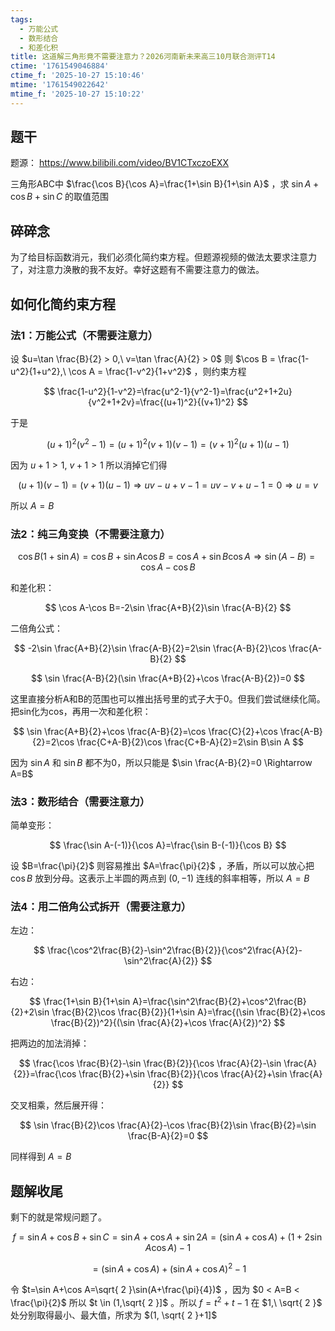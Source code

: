 ```yaml
---
tags:
  - 万能公式
  - 数形结合
  - 和差化积
title: 这道解三角形竟不需要注意力？2026河南新未来高三10月联合测评T14
ctime: '1761549046884'
ctime_f: '2025-10-27 15:10:46'
mtime: '1761549022642'
mtime_f: '2025-10-27 15:10:22'
---
```

## 题干

题源： https://www.bilibili.com/video/BV1CTxczoEXX

三角形ABC中 $\frac{\cos B}{\cos A}=\frac{1+\sin B}{1+\sin A}$ ，求 $\sin A+\cos B+\sin C$ 的取值范围

## 碎碎念

为了给目标函数消元，我们必须化简约束方程。但题源视频的做法太要求注意力了，对注意力涣散的我不友好。幸好这题有不需要注意力的做法。

## 如何化简约束方程

### 法1：万能公式（不需要注意力）

设 $u=\tan \frac{B}{2} > 0,\ v=\tan \frac{A}{2} > 0$ 则 $\cos B = \frac{1-u^2}{1+u^2},\ \cos A = \frac{1-v^2}{1+v^2}$ ，则约束方程

$$
\frac{1-u^2}{1-v^2}=\frac{u^2-1}{v^2-1}=\frac{u^2+1+2u}{v^2+1+2v}=\frac{(u+1)^2}{(v+1)^2}
$$

于是

$$
(u+1)^2(v^2-1)=(u+1)^2(v+1)(v-1)=(v+1)^2(u+1)(u-1)
$$

因为 $u+1>1,\ v+1>1$ 所以消掉它们得

$$
(u+1)(v-1)=(v+1)(u-1) \Rightarrow uv-u+v-1=uv-v+u-1=0 \Rightarrow u=v
$$

所以 $A=B$

### 法2：纯三角变换（不需要注意力）

$$
\cos B(1+\sin A)=\cos B+\sin A\cos B=\cos A+\sin B\cos A \Rightarrow \sin (A-B)=\cos A-\cos B
$$

和差化积：

$$
\cos A-\cos B=-2\sin \frac{A+B}{2}\sin \frac{A-B}{2}
$$

二倍角公式：

$$
-2\sin \frac{A+B}{2}\sin \frac{A-B}{2}=2\sin \frac{A-B}{2}\cos \frac{A-B}{2}
$$

$$
\sin \frac{A-B}{2}(\sin \frac{A+B}{2}+\cos \frac{A-B}{2})=0
$$

这里直接分析A和B的范围也可以推出括号里的式子大于0。但我们尝试继续化简。把sin化为cos，再用一次和差化积：

$$
\sin \frac{A+B}{2}+\cos \frac{A-B}{2}=\cos \frac{C}{2}+\cos \frac{A-B}{2}=2\cos \frac{C+A-B}{2}\cos \frac{C+B-A}{2}=2\sin B\sin A
$$

因为 $\sin A$ 和 $\sin B$ 都不为0，所以只能是 $\sin \frac{A-B}{2}=0 \Rightarrow A=B$

### 法3：数形结合（需要注意力）

简单变形：

$$
\frac{\sin A-(-1)}{\cos A}=\frac{\sin B-(-1)}{\cos B}
$$

设 $B=\frac{\pi}{2}$ 则容易推出 $A=\frac{\pi}{2}$ ，矛盾，所以可以放心把 $\cos B$ 放到分母。这表示上半圆的两点到 $(0,-1)$ 连线的斜率相等，所以 $A=B$

### 法4：用二倍角公式拆开（需要注意力）

左边：

$$
\frac{\cos^2\frac{B}{2}-\sin^2\frac{B}{2}}{\cos^2\frac{A}{2}-\sin^2\frac{A}{2}}
$$

右边：

$$
\frac{1+\sin B}{1+\sin A}=\frac{\sin^2\frac{B}{2}+\cos^2\frac{B}{2}+2\sin \frac{B}{2}\cos \frac{B}{2}}{1+\sin A}=\frac{(\sin \frac{B}{2}+\cos \frac{B}{2})^2}{(\sin \frac{A}{2}+\cos \frac{A}{2})^2}
$$

把两边的加法消掉：

$$
\frac{\cos \frac{B}{2}-\sin \frac{B}{2}}{\cos \frac{A}{2}-\sin \frac{A}{2}}=\frac{\cos \frac{B}{2}+\sin \frac{B}{2}}{\cos \frac{A}{2}+\sin \frac{A}{2}}
$$

交叉相乘，然后展开得：

$$
\sin \frac{B}{2}\cos \frac{A}{2}-\cos \frac{B}{2}\sin \frac{B}{2}=\sin \frac{B-A}{2}=0
$$

同样得到 $A=B$

## 题解收尾

剩下的就是常规问题了。

$$
f=\sin A+\cos B+\sin C=\sin A+\cos A+\sin 2A=(\sin A+\cos A)+(1+2\sin A\cos A)-1
$$

$$
= (\sin A+\cos A)+(\sin A+\cos A)^2-1
$$

令 $t=\sin A+\cos A=\sqrt{ 2 }\sin(A+\frac{\pi}{4})$ ，因为 $0 < A=B < \frac{\pi}{2}$ 所以 $t \in (1,\sqrt{ 2 }]$ 。所以 $f=t^2+t-1$ 在 $1,\ \sqrt{ 2 }$ 处分别取得最小、最大值，所求为 $(1, \sqrt{ 2 }+1]$
